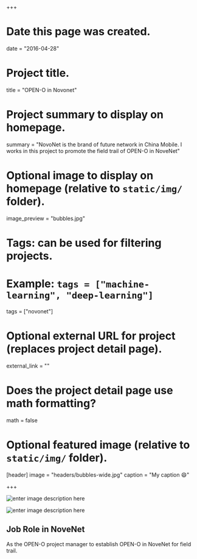 
+++

# Date this page was created.
date = "2016-04-28"

# Project title.
title = "OPEN-O in Novonet"

# Project summary to display on homepage.
summary = "NovoNet is the brand of future network in China Mobile. I works in this project to promote the field trail of OPEN-O in NoveNet"

# Optional image to display on homepage (relative to `static/img/` folder).
image_preview = "bubbles.jpg"

# Tags: can be used for filtering projects.
# Example: `tags = ["machine-learning", "deep-learning"]`
tags = ["novonet"]

# Optional external URL for project (replaces project detail page).
external_link = ""

# Does the project detail page use math formatting?
math = false

# Optional featured image (relative to `static/img/` folder).
[header]
image = "headers/bubbles-wide.jpg"
caption = "My caption :smile:"

+++

![enter image description here](https://cl.ly/2N2N1v453q1o/Image%202017-08-18%20at%2012.03.00%20PM.png)

![enter image description here](https://cl.ly/3u3u0Y1y083u/Image%202017-08-18%20at%2012.08.26%20PM.png)
## Job Role in NoveNet
As the OPEN-O project manager to establish OPEN-O in NoveNet for field trail.
